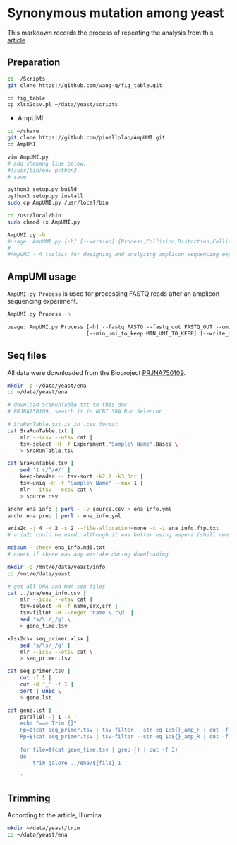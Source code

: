 # Synonymous mutation among yeast

This markdown records the process of repeating the analysis from this [article](https://www.nature.com/articles/s41586-022-04823-w).

## Preparation

```bash
cd ~/Scripts
git clone https://github.com/wang-q/fig_table.git

cd fig_table
cp xlsx2csv.pl ~/data/yeast/scripts
```

- AmpUMI

```bash
cd ~/share
git clone https://github.com/pinellolab/AmpUMI.git
cd AmpUMI

vim AmpUMI.py
# add shebang line below:
#!/usr/bin/env python3
# save

python3 setup.py build
python3 setup.py install
sudo cp AmpUMI.py /usr/local/bin

cd /usr/local/bin
sudo chmod +x AmpUMI.py

AmpUMI.py -h
#usage: AmpUMI.py [-h] [--version] {Process,Collision,Distortion,CollisionNumber} ...
#
#AmpUMI - A toolkit for designing and analyzing amplicon sequencing experiments using unique molecular identifiers
```

## AmpUMI usage

`AmpUMI.py Process` is used for processing FASTQ reads after an amplicon sequencing experiment.

```bash
AmpUMI.py Process -h
```

```txt
usage: AmpUMI.py Process [-h] --fastq FASTQ --fastq_out FASTQ_OUT --umi_regex UMI_REGEX
                         [--min_umi_to_keep MIN_UMI_TO_KEEP] [--write_UMI_counts] [--write_alleles_with_multiple_UMIs]
```

## Seq files

All data were downloaded from the Bioproject [PRJNA750109](https://www.ncbi.nlm.nih.gov/bioproject/PRJNA750109).

```bash
mkdir -p ~/data/yeast/ena
cd ~/data/yeast/ena

# download SraRunTable.txt to this doc
# PRJNA750109, search it in NCBI SRA Run Selector

# SraRunTable.txt is in .csv format
cat SraRunTable.txt |
    mlr --icsv --otsv cat |
    tsv-select -H -f Experiment,"Sample\ Name",Bases \
    > SraRunTable.tsv

cat SraRunTable.tsv |
    sed '1 s/^/#/' |
    keep-header -- tsv-sort -k2,2 -k3,3nr |
    tsv-uniq -H -f "Sample\ Name" --max 1 |
    mlr --itsv --ocsv cat \
    > source.csv

anchr ena info | perl - -v source.csv > ena_info.yml
anchr ena prep | perl - ena_info.yml

aria2c -j 4 -x 2 -s 2 --file-allocation=none -c -i ena_info.ftp.txt
# aria2c could be used, although it was better using aspera (shell need to be modified if using aspera)

md5sum --check ena_info.md5.txt
# check if there was any mistake during downloading
```

```bash
mkdir -p /mnt/e/data/yeast/info
cd /mnt/e/data/yeast

# get all DNA and RNA seq files
cat ../ena/ena_info.csv |
    mlr --icsv --otsv cat |
    tsv-select -H -f name,srx,srr |
    tsv-filter -H --regex 'name:\.t\d' |
    sed 's/\./_/g' \
    > gene_time.tsv

xlsx2csv seq_primer.xlsx |
    sed 's/\s/_/g' |
    mlr --icsv --otsv cat \
    > seq_primer.tsv

cat seq_primer.tsv |
    cut -f 1 |
    cut -d '_' -f 1 |
    sort | uniq \
    > gene.lst

cat gene.lst |
    parallel -j 1 -k '
    echo "==> Trim {}"
    Fp=$(cat seq_primer.tsv | tsv-filter --str-eq 1:${}_amp_F | cut -f 2)
    Rp=$(cat seq_primer.tsv | tsv-filter --str-eq 1:${}_amp_R | cut -f 2)
    
    for file=$(cat gene_time.tsv | grep {} | cut -f 3)
    do
        trim_galore ../ena/${file}_1
    
    '
```

## Trimming

According to the article, Illumina 

```bash
mkdir ~/data/yeast/trim
cd ~/data/yeast/ena


```